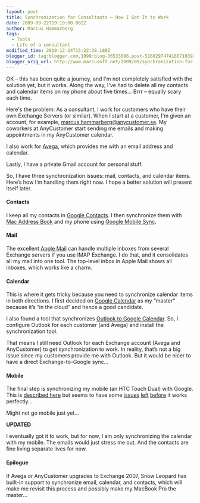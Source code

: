 ```yaml
---
layout: post
title: Synchronization for Consultants – How I Got It to Work
date: 2009-09-22T19:19:00.002Z
author: Marcus Hammarberg
tags:
  - Tools
  - Life of a consultant
modified_time: 2010-12-14T15:22:38.188Z
blogger_id: tag:blogger.com,1999:blog-36533086.post-5160297474166719392
blogger_orig_url: http://www.marcusoft.net/2009/09/synchronization-for-consultants-how-i.html
---
```


OK – this has been quite a journey, and I'm not completely satisfied with the solution yet, but it works. Along the way, I've had to delete all my contacts and calendar items on my phone about five times... Brrr – equally scary each time.

Here's the problem: As a consultant, I work for customers who have their own Exchange Servers (or similar). When I start at a customer, I'm given an account, for example, <marcus.hammarberg@anycustomer.se>. My coworkers at AnyCustomer start sending me emails and making appointments in my AnyCustomer calendar.

I also work for [Avega](http://www.avega.se/), which provides me with an email address and calendar.

Lastly, I have a private Gmail account for personal stuff.

So, I have three synchronization issues: mail, contacts, and calendar items. Here’s how I’m handling them right now. I hope a better solution will present itself later.

#### Contacts

I keep all my contacts in [Google Contacts](http://www.google.com/contacts). I then synchronize them with [Mac Address Book](http://support.apple.com/kb/HT2486) and my phone using [Google Mobile Sync](http://www.google.com/support/mobile/bin/answer.py?hl=en&answer=138636).

#### Mail

The excellent [Apple Mail](http://support.apple.com/kb/HT2500) can handle multiple inboxes from several Exchange servers if you use IMAP Exchange. I do that, and it consolidates all my mail into one tool. The top-level inbox in Apple Mail shows all inboxes, which works like a charm.

#### Calendar

This is where it gets tricky because you need to synchronize calendar items in both directions. I first decided on [Google Calendar](http://www.google.com/calendar) as my “master” because it’s “in the cloud” and hence a good candidate.

I also found a tool that synchronizes [Outlook to Google Calendar](http://www.google.com/support/mobile/bin/answer.py?hl=en&answer=138636). So, I configure Outlook for each customer (and Avega) and install the synchronization tool. 

That means I still need Outlook for each Exchange account (Avega and AnyCustomer) to get synchronization to work. In reality, that’s not a big issue since my customers provide me with Outlook. But it would be nicer to have a direct Exchange-to-Google sync…

#### Mobile

The final step is synchronizing my mobile (an HTC Touch Dual) with Google. This is [described here](http://www.google.com/support/mobile/bin/answer.py?hl=en&answer=138636) but seems to have some [issues](http://www.google.com/support/forum/p/Google+Mobile/thread?tid=493c34793bbff407&hl=en) [left](http://www.google.com/support/forum/p/Google+Mobile/thread?tid=4801dd2cba81edff&hl=en) [before](http://www.google.com/support/forum/p/Google+Mobile/thread?tid=3ee4959c6b22532e&hl=en) it works perfectly...

Might not go mobile just yet…

**UPDATED**

I eventually got it to work, but for now, I am only synchronizing the calendar with my mobile. The emails would just stress me out. And the contacts are fine living separate lives for now.

#### Epilogue

If Avega or AnyCustomer upgrades to Exchange 2007, Snow Leopard has built-in support to synchronize email, calendar, and contacts, which will make me revisit this process and possibly make my MacBook Pro the master…
